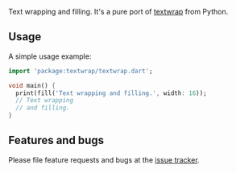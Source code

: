 Text wrapping and filling. It's a pure port of [textwrap][textwrap] from Python.

## Usage

A simple usage example:

```dart
import 'package:textwrap/textwrap.dart';

void main() {
  print(fill('Text wrapping and filling.', width: 16));
  // Text wrapping
  // and filling.
}
```

## Features and bugs

Please file feature requests and bugs at the [issue tracker][tracker].

[textwrap]: https://github.com/python/cpython/blob/master/Lib/textwrap.py
[tracker]: https://github.com/ykmnkmi/textwrap.dart/issues
